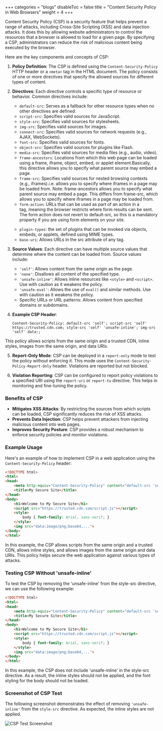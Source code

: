 +++
categories = "blogs"
disableToc = false
title = "Content Security Policy in Web Browsers"
weight = 4
+++


Content Security Policy (CSP) is a security feature that helps prevent a range of attacks, including Cross-Site Scripting (XSS) and data injection attacks. It does this by allowing website administrators to control the resources that a browser is allowed to load for a given page. By specifying a CSP, administrators can reduce the risk of malicious content being executed by the browser.

Here are the key components and concepts of CSP:

1. **Policy Definition**: The CSP is defined using the `Content-Security-Policy` HTTP header or a `<meta>` tag in the HTML document. The policy consists of one or more directives that specify the allowed sources for different types of content.

2. **Directives**: Each directive controls a specific type of resource or behavior. Common directives include:
   - `default-src`: Serves as a fallback for other resource types when no other directives are defined.
   - `script-src`: Specifies valid sources for JavaScript.
   - `style-src`: Specifies valid sources for stylesheets.
   - `img-src`: Specifies valid sources for images.
   - `connect-src`: Specifies valid sources for network requests (e.g., AJAX, WebSockets).
   - `font-src`: Specifies valid sources for fonts.
   - `object-src`: Specifies valid sources for plugins like Flash.
   - `media-src`: Specifies valid sources for media files (e.g., audio, video).
   - `frame-ancestors`: Locations from which this web page can be loaded using a frame, iframe, object, embed, or applet element.Basically, this directive allows you to specify what parent source may embed a page.
   - `frame-src`: Specifies valid sources for nested browsing contexts (e.g., iframes).i.e. allows you to specify where iframes in a page may be loaded from. Note: frame-ancestors allows you to specify what parent source may embed a page. This differs from frame-src, which allows you to specify where iframes in a page may be loaded from.
   - `form-action`: URLs that can be used as part of an action in a <form> tag, meaning the browser restricts where form results can be sent. The form action does not revert to default-src, so this is a mandatory property if you are using form elements on your site.
   - `plugin-types`: the set of plugins that can be invoked via objects, embeds, or applets, defined using MIME types.
   - `base-uri`: Allows URLs in the src attribute of any tag.


3. **Source Values**: Each directive can have multiple source values that determine where the content can be loaded from. Source values include:
   - `'self'`: Allows content from the same origin as the page.
   - `'none'`: Disallows all content of the specified type.
   - `'unsafe-inline'`: Allows inline resources like `<style>` and `<script>`. Use with caution as it weakens the policy.
   - `'unsafe-eval'`: Allows the use of `eval()` and similar methods. Use with caution as it weakens the policy.
   - Specific URLs or URL patterns: Allows content from specified domains or subdomains.

4. **Example CSP Header**:
   ```http
   Content-Security-Policy: default-src 'self'; script-src 'self' https://trusted.cdn.com; style-src 'self' 'unsafe-inline'; img-src 'self' data:;
   ```
This policy allows scripts from the same origin and a trusted CDN, inline styles, images from the same origin, and data URIs.

5. **Report-Only Mode**: CSP can be deployed in a `report-only` mode to test the policy without enforcing it. This mode uses the `Content-Security-Policy-Report-Only` header. Violations are reported but not blocked.

6. **Violation Reporting**: CSP can be configured to report policy violations to a specified URI using the `report-uri` or `report-to` directive. This helps in monitoring and fine-tuning the policy.

### Benefits of CSP

- **Mitigates XSS Attacks**: By restricting the sources from which scripts can be loaded, CSP significantly reduces the risk of XSS attacks.
- **Prevents Data Injection**: CSP helps prevent attackers from injecting malicious content into web pages.
- **Improves Security Posture**: CSP provides a robust mechanism to enforce security policies and monitor violations.

### Example Usage

Here's an example of how to implement CSP in a web application using the `Content-Security-Policy` header:

```html
<!DOCTYPE html>
<html>
<head>
    <meta http-equiv="Content-Security-Policy" content="default-src 'self'; script-src 'self' https://trusted.cdn.com; style-src 'self' 'unsafe-inline'; img-src 'self' data:;">
    <title>My Secure Site</title>
</head>
<body>
    <h1>Welcome to My Secure Site</h1>
    <script src="https://trusted.cdn.com/script.js"></script>
    <style>
        body { font-family: Arial, sans-serif; }
    </style>
    <img src="data:image/png;base64,...">
</body>
</html>
```

In this example, the CSP allows scripts from the same origin and a trusted CDN, allows inline styles, and allows images from the same origin and data URIs. This policy helps secure the web application against various types of attacks.


### Testing CSP Without 'unsafe-inline'
To test the CSP by removing the 'unsafe-inline' from the style-src directive, we can use the following example:

```html
<!DOCTYPE html>
<html>
<head>
    <meta http-equiv="Content-Security-Policy" content="default-src 'self'; script-src 'self' https://trusted.cdn.com; style-src 'self'; img-src 'self' data:;">
    <title>My Secure Site</title>
</head>
<body>
    <h1>Welcome to My Secure Site</h1>
    <script src="https://trusted.cdn.com/script.js"></script>
    <style>
        body { font-family: Arial, sans-serif; }
    </style>
    <img src="data:image/png;base64,...">
</body>
</html>
```

In this example, the CSP does not include 'unsafe-inline' in the style-src directive. As a result, the inline styles should not be applied, and the font styling for the body should not be loaded.

### Screenshot of CSP Test

The following screenshot demonstrates the effect of removing `'unsafe-inline'` from the `style-src` directive. As expected, the inline styles are not applied.

![CSP Test Screenshot](/images/html/csp-in-broswers/csp-error.png)

